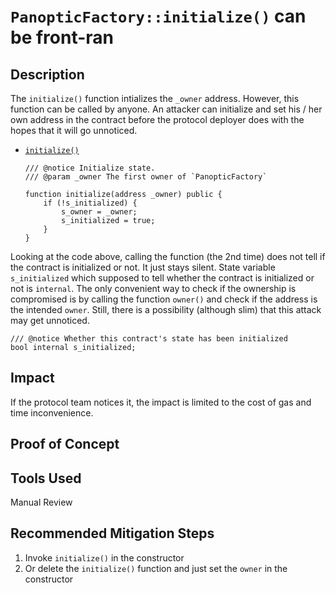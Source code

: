 # `PanopticFactory::initialize()` can be front-ran
## Description
The `initialize()` function intializes the `_owner` address. However, this function can be called by anyone. An attacker can initialize and set his / her own address in the contract before the protocol deployer does with the hopes that it will go unnoticed. 

- [`initialize()`](https://github.com/code-423n4/2024-04-panoptic/blob/833312ebd600665b577fbd9c03ffa0daf250ed24/contracts/PanopticFactory.sol#L132-L139)
    ```solidity
    /// @notice Initialize state.
    /// @param _owner The first owner of `PanopticFactory`

    function initialize(address _owner) public {
        if (!s_initialized) {
            s_owner = _owner;
            s_initialized = true;
        }
    }
    ```
Looking at the code above, calling the function (the 2nd time) does not tell if the contract is initialized or not. It just stays silent. State variable `s_initialized` which supposed to tell whether the contract is initialized or not is `internal`. The only convenient way to check if the ownership is compromised is by calling the function `owner()` and check if the address is the intended `owner`. Still, there is a possibility (although slim) that this attack may get unnoticed. 

```solidity
/// @notice Whether this contract's state has been initialized
bool internal s_initialized;
```

## Impact
If the protocol team notices it, the impact is limited to the cost of gas and time inconvenience.

## Proof of Concept
## Tools Used
Manual Review

## Recommended Mitigation Steps
1. Invoke `initialize()` in the constructor 
2. Or delete the `initialize()` function and just set the `owner` in the constructor
